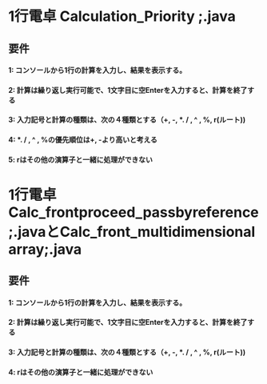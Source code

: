 # 1行電卓 Calculation_Priority ;.java 
## 要件
#### 1: コンソールから1行の計算を入力し、結果を表示する。
#### 2: 計算は繰り返し実行可能で、1文字目に空Enterを入力すると、計算を終了する
#### 3: 入力記号と計算の種類は、次の４種類とする（+, -, *. / , ^ , %, r(ルート))
#### 4: *. / , ^ , %の優先順位は+, -より高いと考える
#### 5: rはその他の演算子と一緒に処理ができない

# 1行電卓 Calc_frontproceed_passbyreference;.javaとCalc_front_multidimensional array;.java 
## 要件
#### 1: コンソールから1行の計算を入力し、結果を表示する。
#### 2: 計算は繰り返し実行可能で、1文字目に空Enterを入力すると、計算を終了する
#### 3: 入力記号と計算の種類は、次の４種類とする（+, -, *. / , ^ , %, r(ルート))
#### 4: rはその他の演算子と一緒に処理ができない
